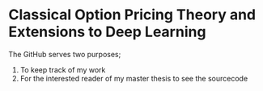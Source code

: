 # Classical Option Pricing Theory and Extensions to Deep Learning
The GitHub serves two purposes;
1) To keep track of my work
2) For the interested reader of my master thesis to see the sourcecode
